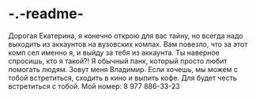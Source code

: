 # -.-readme-
Дорогая Екатерина, я конечно открою для вас тайну, но всегда надо выходить из аккаунтов на вузовских компах. Вам повезло, что за этот комп сел именно я, и выйду за тебя из аккаунта. 
Ты наверное спросишь, кто я такой?! Я обычный панк, который просто любит помогать людям. Зовут меня Владимир. Если хочешь, мы можем с тобой встретиться, сходить в кино и выпить кофе. Для будет честь встретиться с тобой.
Мой номер: 8 977 886-33-23
